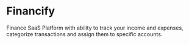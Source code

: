 # Financify
 Finance SaaS Platform with ability to track your income and expenses, categorize transactions and assign them to specific accounts.
